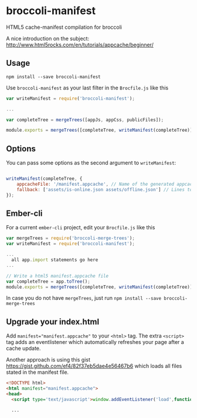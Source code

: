 broccoli-manifest
=================

HTML5 cache-manifest compilation for broccoli

A nice introduction on the subject: http://www.html5rocks.com/en/tutorials/appcache/beginner/

Usage
-----

`npm install --save broccoli-manifest`

Use `broccoli-manifest` as your last filter in the `Brocfile.js` like this

```JavaScript
var writeManifest = require('broccoli-manifest');

...

var completeTree = mergeTrees([appJs, appCss, publicFiles]);

module.exports = mergeTrees([completeTree, writeManifest(completeTree)]);
```

Options
-------

You can pass some options as the second argument to `writeManifest`:

```JavaScript

writeManifest(completeTree, {
	appcacheFile: '/manifest.appcache', // Name of the generated appcache file - default value shown
	fallback: ['assets/is-online.json assets/offline.json'] // Lines to add to the FALLBACK section of the generated manifest
});
```

Ember-cli
---------

For a current `ember-cli` project, edit your `Brocfile.js` like this

```JavaScript
var mergeTrees = require('broccoli-merge-trees');
var writeManifest = require('broccoli-manifest');

...
  all app.import statements go here
...

// Write a html5 manifest.appcache file
var completeTree = app.toTree();
module.exports = mergeTrees([completeTree, writeManifest(completeTree)]);
```

In case you do not have `mergeTrees`, just run `npm install --save broccoli-merge-trees`

Upgrade your index.html
-----------------------

Add `manifest="manifest.appcache"` to your `<html>` tag. The extra `<script>` tag
adds an eventlistener which automatically refreshes your page after a cache update.

Another approach is using this gist https://gist.github.com/ef4/82f37eb5dae4e56467b6
which loads all files stated in the manifest file.

```HTML
<!DOCTYPE html>
<html manifest="manifest.appcache">
<head>
  <script type='text/javascript'>window.addEventListener('load',function(e){window.applicationCache.addEventListener('updateready',function(e){if (window.applicationCache.status==window.applicationCache.UPDATEREADY){window.applicationCache.swapCache();window.location.reload();}},false);},false);</script>

  ...
```
